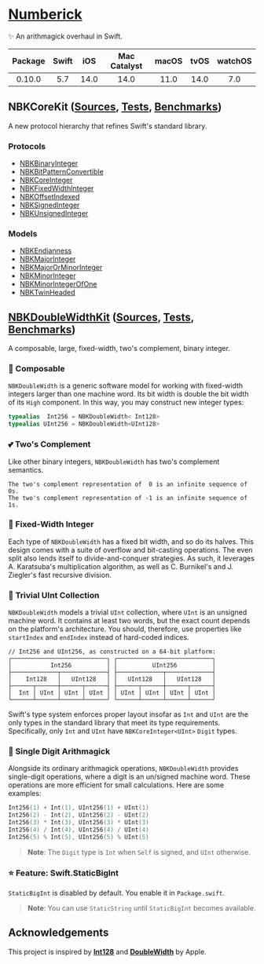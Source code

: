 # [Numberick][NBK/D]

✨ An arithmagick overhaul in Swift.

| Package | Swift | iOS   | Mac Catalyst | macOS | tvOS  | watchOS |
|:-------:|:-----:|:-----:|:------------:|:-----:|:-----:|:-------:|
| 0.10.0  | 5.7   | 14.0  | 14.0         | 11.0  | 14.0  | 7.0     |

## NBKCoreKit ([Sources][COR/S], [Tests][COR/T], [Benchmarks][COR/B])

A new protocol hierarchy that refines Swift's standard library.

### Protocols

- [NBKBinaryInteger](Sources/NBKCoreKit/NBKBinaryInteger.swift)
- [NBKBitPatternConvertible](Sources/NBKCoreKit/NBKBitPatternConvertible.swift)
- [NBKCoreInteger](Sources/NBKCoreKit/NBKCoreInteger.swift)
- [NBKFixedWidthInteger](Sources/NBKCoreKit/NBKFixedWidthInteger.swift)
- [NBKOffsetIndexed](Sources/NBKCoreKit/NBKOffsetIndexed.swift)
- [NBKSignedInteger](Sources/NBKCoreKit/NBKSignedInteger.swift)
- [NBKUnsignedInteger](Sources/NBKCoreKit/NBKUnsignedInteger.swift)

### Models

- [NBKEndianness](Sources/NBKCoreKit/Models/NBKEndianness.swift)
- [NBKMajorInteger](Sources/NBKCoreKit/Models/NBKMajorOrMinorInteger.swift)
- [NBKMajorOrMinorInteger](Sources/NBKCoreKit/Models/NBKMajorOrMinorInteger.swift)
- [NBKMinorInteger](Sources/NBKCoreKit/Models/NBKMajorOrMinorInteger.swift)
- [NBKMinorIntegerOfOne](Sources/NBKCoreKit/Models/NBKMajorOrMinorInteger.swift)
- [NBKTwinHeaded](Sources/NBKCoreKit/Models/NBKTwinHeaded.swift)

## [NBKDoubleWidthKit][DBL/D] ([Sources][DBL/S], [Tests][DBL/T], [Benchmarks][DBL/B])

A composable, large, fixed-width, two's complement, binary integer.

### 🧩 Composable

``NBKDoubleWidth`` is a generic software model for working with fixed-width
integers larger than one machine word. Its bit width is double the bit width of
its `High` component. In this way, you may construct new integer types:

```swift
typealias  Int256 = NBKDoubleWidth< Int128>
typealias UInt256 = NBKDoubleWidth<UInt128>
```

### 💕 Two's Complement

Like other binary integers, ``NBKDoubleWidth`` has two's complement semantics. 

```
The two's complement representation of  0 is an infinite sequence of 0s.
The two's complement representation of -1 is an infinite sequence of 1s.
```

### 🏰 Fixed-Width Integer

Each type of ``NBKDoubleWidth`` has a fixed bit width, and so do its halves.
This design comes with a suite of overflow and bit-casting operations. The 
even split also lends itself to divide-and-conquer strategies. As such, it 
leverages A. Karatsuba's multiplication algorithm, as well as C. Burnikel's
and J. Ziegler's fast recursive division.

### 📖 Trivial UInt Collection

``NBKDoubleWidth`` models a trivial `UInt` collection, where `UInt` is an
unsigned machine word. It contains at least two words, but the exact count
depends on the platform's architecture. You should, therefore, use
properties like `startIndex` and `endIndex` instead of hard-coded indices.

```
// Int256 and UInt256, as constructed on a 64-bit platform:
┌───────────────────────────┐ ┌───────────────────────────┐
│           Int256          │ │          UInt256          │
├─────────────┬─────────────┤ ├─────────────┬─────────────┤
│    Int128   │   UInt128   │ │   UInt128   │   UInt128   │
├──────┬──────┼──────┬──────┤ ├──────┬──────┼──────┬──────┤
│  Int │ UInt │ UInt │ UInt │ │ UInt │ UInt │ UInt │ UInt │
└──────┴──────┴──────┴──────┘ └──────┴──────┴──────┴──────┘
```

Swift's type system enforces proper layout insofar as `Int` and `UInt` are the
only types in the standard library that meet its type requirements. 
Specifically, only `Int` and `UInt` have `NBKCoreInteger<UInt>` `Digit` types.

### 🚀 Single Digit Arithmagick

Alongside its ordinary arithmagick operations, ``NBKDoubleWidth`` provides
single-digit operations, where a digit is an un/signed machine word. These
operations are more efficient for small calculations. Here are some examples:

```swift
Int256(1) + Int(1), UInt256(1) + UInt(1)
Int256(2) - Int(2), UInt256(2) - UInt(2)
Int256(3) * Int(3), UInt256(3) * UInt(3)
Int256(4) / Int(4), UInt256(4) / UInt(4)
Int256(5) % Int(5), UInt256(5) % UInt(5)
```

> **Note**: The `Digit` type is `Int` when `Self` is signed, and `UInt` otherwise.

### ⭐️ Feature: Swift.StaticBigInt

`StaticBigInt` is disabled by default. You enable it in `Package.swift`.

> **Note**: You can use `StaticString` until `StaticBigInt` becomes available. 

## Acknowledgements

This project is inspired by [**Int128**][Apple/Int128] and [**DoubleWidth**][Apple/DoubleWidth] by Apple.

<!-- Links -->

[NBK/D]: https://oscbyspro.github.io/Numberick/documentation/numberick
[DBL/D]: https://oscbyspro.github.io/Numberick/documentation/numberick/nbkdoublewidth

[COR/S]: Sources/NBKCoreKit
[DBL/S]: Sources/NBKDoubleWidthKit

[COR/T]: Tests/NBKCoreKitTests
[DBL/T]: Tests/NBKDoubleWidthKitTests

[COR/B]: Tests/NBKCoreKitBenchmarks
[DBL/B]: Tests/NBKDoubleWidthKitBenchmarks

<!-- Links x Miscellaneous -->

[Apple/Int128]: https://github.com/apple/swift/blob/main/stdlib/public/core/Int128.swift.gyb
[Apple/DoubleWidth]: https://github.com/apple/swift/blob/main/test/Prototypes/DoubleWidth.swift.gyb
